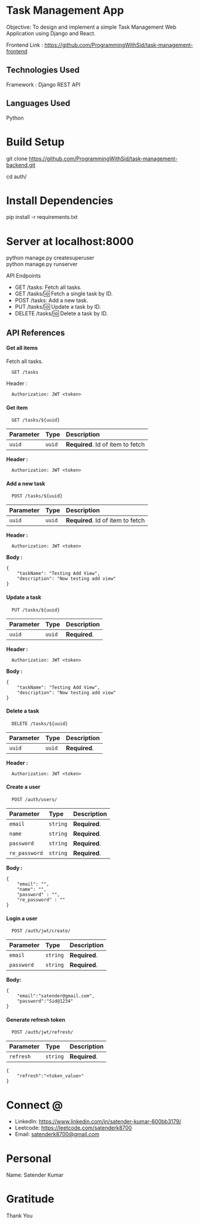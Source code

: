 
# Task Management App

Objective: To design and implement a simple Task Management Web Application using Django and React.

Frontend Link : https://github.com/ProgrammingWithSid/task-management-frontend

## Technologies Used
Framework : Django
REST API

## Languages Used
Python

# Build Setup

git clone https://github.com/ProgrammingWithSid/task-management-backend.git

cd auth/
# Install Dependencies
pip install -r requirements.txt
# Server at localhost:8000
python manage.py createsuperuser       
python manage.py runserver

API Endpoints

* GET /tasks: Fetch all tasks.
* GET /tasks/:id: Fetch a single task by ID.
* POST /tasks: Add a new task.
* PUT /tasks/:id: Update a task by ID.
* DELETE /tasks/:id: Delete a task by ID.

## API References

#### Get all items

Fetch all tasks.

```http
  GET /tasks
```

Header : 
```
  Authorization: JWT <token>
```


#### Get item

```http
  GET /tasks/${uuid}
```

| Parameter | Type     | Description                       |
| :-------- | :------- | :-------------------------------- |
| `uuid`      | `uuid` | **Required**. Id of item to fetch |

**Header :** 
```
  Authorization: JWT <token>
```

#### Add a new task

```http
  POST /tasks/${uuid}
```

| Parameter | Type     | Description                       |
| :-------- | :------- | :-------------------------------- |
| `uuid`      | `uuid` | **Required**. Id of item to fetch |

**Header :** 
```
  Authorization: JWT <token>
```

**Body :**
```
{
    "taskName": "Testing Add View",
    "description": "Now testing add view"
}
```
    


#### Update a task

```http
  PUT /tasks/${uuid}
```

| Parameter | Type     | Description                       |
| :-------- | :------- | :-------------------------------- |
| `uuid`      | `uuid` | **Required**. |


**Header :** 
```
  Authorization: JWT <token>
```

**Body :**
```
{
    "taskName": "Testing Add View",
    "description": "Now testing add view"
}
```


#### Delete a task

```http
  DELETE /tasks/${uuid}
```

| Parameter | Type     | Description                       |
| :-------- | :------- | :-------------------------------- |
| `uuid`      | `uuid` | **Required**. |

**Header :** 
```
  Authorization: JWT <token>
```

#### Create a user

```http
  POST /auth/users/
```

| Parameter | Type     | Description                       |
| :-------- | :------- | :-------------------------------- |
| `email`      | `string` | **Required**.  |
| `name`      | `string` | **Required**.  |
| `password`      | `string` | **Required**. |
| `re_password`      | `string` | **Required**.  |


**Body :**
```
{
    "email": "",
    "name": "",
    "password" : "",
    "re_password" : ""
}
```

#### Login a user


```http
  POST /auth/jwt/create/
```
| Parameter | Type     | Description                       |
| :-------- | :------- | :-------------------------------- |
| `email`      | `string` | **Required**. |
| `password`      | `string` | **Required**. |


**Body:** 
```
{
    "email":"satender@gmail.com",
    "password":"Sid@1234"
}
```

#### Generate refresh token

```http
  POST /auth/jwt/refresh/
```
| Parameter | Type     | Description                       |
| :-------- | :------- | :-------------------------------- |
| `refresh`      | `string` | **Required**. |

```
{
    "refresh":"<token_value>"
}
```


# Connect @
* LinkedIn: https://www.linkedin.com/in/satender-kumar-600bb3179/
* Leetcode: https://leetcode.com/satenderk8700
* Email: satenderk8700@gmail.com   

# Personal
Name: Satender Kumar  

# Gratitude
Thank You
